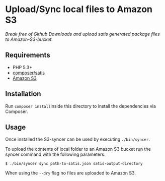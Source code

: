 # Upload/Sync local files to Amazon S3

_Break free of Github Downloads and upload satis generated package files to Amazon-S3-bucket._

## Requirements

 * PHP 5.3+
 * [composer/satis](https://github.com/composer/satis)
 * [Amazon S3](http://aws.amazon.com/s3/)

## Installation

Run ``composer install``inside this directory to install the dependencies via Composer.

## Usage

Once installed the S3-syncer can be used by executing `./bin/syncer`.

To upload the contents of local folder to an Amazon S3 bucket run the syncer command with the following parameters: 

    $ ./bin/syncer sync path-to-satis.json satis-output-directory

When using the ``--dry`` flag no files are uploaded to Amazon S3.
